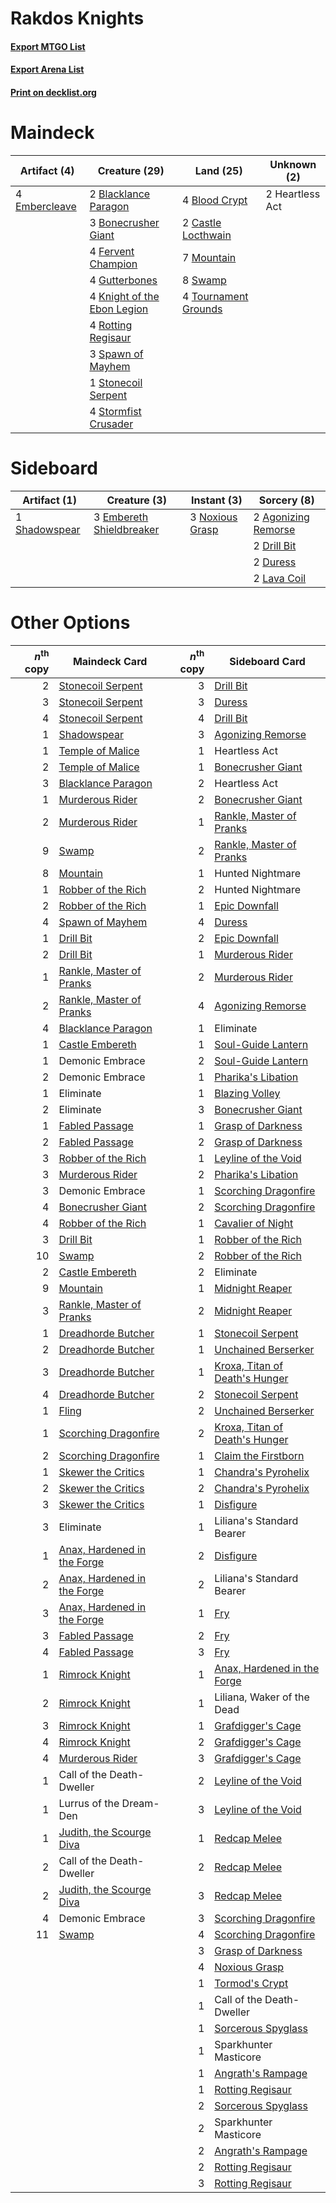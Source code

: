 # Rakdos Knights

#### [Export MTGO List](../collection/Rakdos%20Knights/Rakdos%20Knights.txt)
#### [Export Arena List](../collection/Rakdos%20Knights/Rakdos%20Knights_arena.txt)
#### [Print on decklist.org](http://decklist.org/?deckmain=2%09Blacklance%20Paragon%0A4%09Blood%20Crypt%0A3%09Bonecrusher%20Giant%0A2%09Castle%20Locthwain%0A4%09Embercleave%0A4%09Fervent%20Champion%0A4%09Gutterbones%0A2%09Heartless%20Act%0A4%09Knight%20of%20the%20Ebon%20Legion%0A7%09Mountain%0A4%09Rotting%20Regisaur%0A3%09Spawn%20of%20Mayhem%0A1%09Stonecoil%20Serpent%0A4%09Stormfist%20Crusader%0A8%09Swamp%0A4%09Tournament%20Grounds&deckside=2%09Agonizing%20Remorse%0A2%09Drill%20Bit%0A2%09Duress%0A3%09Embereth%20Shieldbreaker%0A2%09Lava%20Coil%0A3%09Noxious%20Grasp%0A1%09Shadowspear)
# Maindeck

|                                      Artifact (4)                                      |                                            Creature (29)                                             |                                           Land (25)                                           |  Unknown (2)  |
|----------------------------------------------------------------------------------------|------------------------------------------------------------------------------------------------------|-----------------------------------------------------------------------------------------------|---------------|
|4 [Embercleave](http://gatherer.wizards.com/Pages/Card/Details.aspx?multiverseid=473082)|2 [Blacklance Paragon](http://gatherer.wizards.com/Pages/Card/Details.aspx?multiverseid=473041)       |4 [Blood Crypt](http://gatherer.wizards.com/Pages/Card/Details.aspx?multiverseid=97102)        |2 Heartless Act|
|                                                                                        |3 [Bonecrusher Giant](http://gatherer.wizards.com/Pages/Card/Details.aspx?multiverseid=473077)        |2 [Castle Locthwain](http://gatherer.wizards.com/Pages/Card/Details.aspx?multiverseid=473203)  |               |
|                                                                                        |4 [Fervent Champion](http://gatherer.wizards.com/Pages/Card/Details.aspx?multiverseid=473086)         |7 [Mountain](http://gatherer.wizards.com/Pages/Card/Details.aspx?multiverseid=439859)          |               |
|                                                                                        |4 [Gutterbones](http://gatherer.wizards.com/Pages/Card/Details.aspx?multiverseid=457220)              |8 [Swamp](http://gatherer.wizards.com/Pages/Card/Details.aspx?multiverseid=439858)             |               |
|                                                                                        |4 [Knight of the Ebon Legion](http://gatherer.wizards.com/Pages/Card/Details.aspx?multiverseid=466859)|4 [Tournament Grounds](http://gatherer.wizards.com/Pages/Card/Details.aspx?multiverseid=473210)|               |
|                                                                                        |4 [Rotting Regisaur](http://gatherer.wizards.com/Pages/Card/Details.aspx?multiverseid=466865)         |                                                                                               |               |
|                                                                                        |3 [Spawn of Mayhem](http://gatherer.wizards.com/Pages/Card/Details.aspx?multiverseid=457229)          |                                                                                               |               |
|                                                                                        |1 [Stonecoil Serpent](http://gatherer.wizards.com/Pages/Card/Details.aspx?multiverseid=473197)        |                                                                                               |               |
|                                                                                        |4 [Stormfist Crusader](http://gatherer.wizards.com/Pages/Card/Details.aspx?multiverseid=473165)       |                                                                                               |               |


# Sideboard

|                                      Artifact (1)                                      |                                           Creature (3)                                            |                                       Instant (3)                                        |                                         Sorcery (8)                                          |
|----------------------------------------------------------------------------------------|---------------------------------------------------------------------------------------------------|------------------------------------------------------------------------------------------|----------------------------------------------------------------------------------------------|
|1 [Shadowspear](http://gatherer.wizards.com/Pages/Card/Details.aspx?multiverseid=476487)|3 [Embereth Shieldbreaker](http://gatherer.wizards.com/Pages/Card/Details.aspx?multiverseid=473084)|3 [Noxious Grasp](http://gatherer.wizards.com/Pages/Card/Details.aspx?multiverseid=466864)|2 [Agonizing Remorse](http://gatherer.wizards.com/Pages/Card/Details.aspx?multiverseid=476334)|
|                                                                                        |                                                                                                   |                                                                                          |2 [Drill Bit](http://gatherer.wizards.com/Pages/Card/Details.aspx?multiverseid=457217)        |
|                                                                                        |                                                                                                   |                                                                                          |2 [Duress](http://gatherer.wizards.com/Pages/Card/Details.aspx?multiverseid=14557)            |
|                                                                                        |                                                                                                   |                                                                                          |2 [Lava Coil](http://gatherer.wizards.com/Pages/Card/Details.aspx?multiverseid=452858)        |


# Other Options

|*n*<sup>th</sup> copy|                                            Maindeck Card                                             |*n*<sup>th</sup> copy|                                             Sideboard Card                                              |
|--------------------:|------------------------------------------------------------------------------------------------------|--------------------:|---------------------------------------------------------------------------------------------------------|
|                    2|[Stonecoil Serpent](http://gatherer.wizards.com/Pages/Card/Details.aspx?multiverseid=473197)          |                    3|[Drill Bit](http://gatherer.wizards.com/Pages/Card/Details.aspx?multiverseid=457217)                     |
|                    3|[Stonecoil Serpent](http://gatherer.wizards.com/Pages/Card/Details.aspx?multiverseid=473197)          |                    3|[Duress](http://gatherer.wizards.com/Pages/Card/Details.aspx?multiverseid=14557)                         |
|                    4|[Stonecoil Serpent](http://gatherer.wizards.com/Pages/Card/Details.aspx?multiverseid=473197)          |                    4|[Drill Bit](http://gatherer.wizards.com/Pages/Card/Details.aspx?multiverseid=457217)                     |
|                    1|[Shadowspear](http://gatherer.wizards.com/Pages/Card/Details.aspx?multiverseid=476487)                |                    3|[Agonizing Remorse](http://gatherer.wizards.com/Pages/Card/Details.aspx?multiverseid=476334)             |
|                    1|[Temple of Malice](http://gatherer.wizards.com/Pages/Card/Details.aspx?multiverseid=378536)           |                    1|Heartless Act                                                                                            |
|                    2|[Temple of Malice](http://gatherer.wizards.com/Pages/Card/Details.aspx?multiverseid=378536)           |                    1|[Bonecrusher Giant](http://gatherer.wizards.com/Pages/Card/Details.aspx?multiverseid=473077)             |
|                    3|[Blacklance Paragon](http://gatherer.wizards.com/Pages/Card/Details.aspx?multiverseid=473041)         |                    2|Heartless Act                                                                                            |
|                    1|[Murderous Rider](http://gatherer.wizards.com/Pages/Card/Details.aspx?multiverseid=473059)            |                    2|[Bonecrusher Giant](http://gatherer.wizards.com/Pages/Card/Details.aspx?multiverseid=473077)             |
|                    2|[Murderous Rider](http://gatherer.wizards.com/Pages/Card/Details.aspx?multiverseid=473059)            |                    1|[Rankle, Master of Pranks](http://gatherer.wizards.com/Pages/Card/Details.aspx?multiverseid=473063)      |
|                    9|[Swamp](http://gatherer.wizards.com/Pages/Card/Details.aspx?multiverseid=439858)                      |                    2|[Rankle, Master of Pranks](http://gatherer.wizards.com/Pages/Card/Details.aspx?multiverseid=473063)      |
|                    8|[Mountain](http://gatherer.wizards.com/Pages/Card/Details.aspx?multiverseid=439859)                   |                    1|Hunted Nightmare                                                                                         |
|                    1|[Robber of the Rich](http://gatherer.wizards.com/Pages/Card/Details.aspx?multiverseid=473100)         |                    2|Hunted Nightmare                                                                                         |
|                    2|[Robber of the Rich](http://gatherer.wizards.com/Pages/Card/Details.aspx?multiverseid=473100)         |                    1|[Epic Downfall](http://gatherer.wizards.com/Pages/Card/Details.aspx?multiverseid=473047)                 |
|                    4|[Spawn of Mayhem](http://gatherer.wizards.com/Pages/Card/Details.aspx?multiverseid=457229)            |                    4|[Duress](http://gatherer.wizards.com/Pages/Card/Details.aspx?multiverseid=14557)                         |
|                    1|[Drill Bit](http://gatherer.wizards.com/Pages/Card/Details.aspx?multiverseid=457217)                  |                    2|[Epic Downfall](http://gatherer.wizards.com/Pages/Card/Details.aspx?multiverseid=473047)                 |
|                    2|[Drill Bit](http://gatherer.wizards.com/Pages/Card/Details.aspx?multiverseid=457217)                  |                    1|[Murderous Rider](http://gatherer.wizards.com/Pages/Card/Details.aspx?multiverseid=473059)               |
|                    1|[Rankle, Master of Pranks](http://gatherer.wizards.com/Pages/Card/Details.aspx?multiverseid=473063)   |                    2|[Murderous Rider](http://gatherer.wizards.com/Pages/Card/Details.aspx?multiverseid=473059)               |
|                    2|[Rankle, Master of Pranks](http://gatherer.wizards.com/Pages/Card/Details.aspx?multiverseid=473063)   |                    4|[Agonizing Remorse](http://gatherer.wizards.com/Pages/Card/Details.aspx?multiverseid=476334)             |
|                    4|[Blacklance Paragon](http://gatherer.wizards.com/Pages/Card/Details.aspx?multiverseid=473041)         |                    1|Eliminate                                                                                                |
|                    1|[Castle Embereth](http://gatherer.wizards.com/Pages/Card/Details.aspx?multiverseid=473201)            |                    1|[Soul-Guide Lantern](http://gatherer.wizards.com/Pages/Card/Details.aspx?multiverseid=476488)            |
|                    1|Demonic Embrace                                                                                       |                    2|[Soul-Guide Lantern](http://gatherer.wizards.com/Pages/Card/Details.aspx?multiverseid=476488)            |
|                    2|Demonic Embrace                                                                                       |                    1|[Pharika's Libation](http://gatherer.wizards.com/Pages/Card/Details.aspx?multiverseid=476362)            |
|                    1|Eliminate                                                                                             |                    1|[Blazing Volley](http://gatherer.wizards.com/Pages/Card/Details.aspx?multiverseid=426821)                |
|                    2|Eliminate                                                                                             |                    3|[Bonecrusher Giant](http://gatherer.wizards.com/Pages/Card/Details.aspx?multiverseid=473077)             |
|                    1|[Fabled Passage](http://gatherer.wizards.com/Pages/Card/Details.aspx?multiverseid=473206)             |                    1|[Grasp of Darkness](http://gatherer.wizards.com/Pages/Card/Details.aspx?multiverseid=407595)             |
|                    2|[Fabled Passage](http://gatherer.wizards.com/Pages/Card/Details.aspx?multiverseid=473206)             |                    2|[Grasp of Darkness](http://gatherer.wizards.com/Pages/Card/Details.aspx?multiverseid=407595)             |
|                    3|[Robber of the Rich](http://gatherer.wizards.com/Pages/Card/Details.aspx?multiverseid=473100)         |                    1|[Leyline of the Void](http://gatherer.wizards.com/Pages/Card/Details.aspx?multiverseid=107682)           |
|                    3|[Murderous Rider](http://gatherer.wizards.com/Pages/Card/Details.aspx?multiverseid=473059)            |                    2|[Pharika's Libation](http://gatherer.wizards.com/Pages/Card/Details.aspx?multiverseid=476362)            |
|                    3|Demonic Embrace                                                                                       |                    1|[Scorching Dragonfire](http://gatherer.wizards.com/Pages/Card/Details.aspx?multiverseid=473101)          |
|                    4|[Bonecrusher Giant](http://gatherer.wizards.com/Pages/Card/Details.aspx?multiverseid=473077)          |                    2|[Scorching Dragonfire](http://gatherer.wizards.com/Pages/Card/Details.aspx?multiverseid=473101)          |
|                    4|[Robber of the Rich](http://gatherer.wizards.com/Pages/Card/Details.aspx?multiverseid=473100)         |                    1|[Cavalier of Night](http://gatherer.wizards.com/Pages/Card/Details.aspx?multiverseid=466848)             |
|                    3|[Drill Bit](http://gatherer.wizards.com/Pages/Card/Details.aspx?multiverseid=457217)                  |                    1|[Robber of the Rich](http://gatherer.wizards.com/Pages/Card/Details.aspx?multiverseid=473100)            |
|                   10|[Swamp](http://gatherer.wizards.com/Pages/Card/Details.aspx?multiverseid=439858)                      |                    2|[Robber of the Rich](http://gatherer.wizards.com/Pages/Card/Details.aspx?multiverseid=473100)            |
|                    2|[Castle Embereth](http://gatherer.wizards.com/Pages/Card/Details.aspx?multiverseid=473201)            |                    2|Eliminate                                                                                                |
|                    9|[Mountain](http://gatherer.wizards.com/Pages/Card/Details.aspx?multiverseid=439859)                   |                    1|[Midnight Reaper](http://gatherer.wizards.com/Pages/Card/Details.aspx?multiverseid=452827)               |
|                    3|[Rankle, Master of Pranks](http://gatherer.wizards.com/Pages/Card/Details.aspx?multiverseid=473063)   |                    2|[Midnight Reaper](http://gatherer.wizards.com/Pages/Card/Details.aspx?multiverseid=452827)               |
|                    1|[Dreadhorde Butcher](http://gatherer.wizards.com/Pages/Card/Details.aspx?multiverseid=461121)         |                    1|[Stonecoil Serpent](http://gatherer.wizards.com/Pages/Card/Details.aspx?multiverseid=473197)             |
|                    2|[Dreadhorde Butcher](http://gatherer.wizards.com/Pages/Card/Details.aspx?multiverseid=461121)         |                    1|[Unchained Berserker](http://gatherer.wizards.com/Pages/Card/Details.aspx?multiverseid=466918)           |
|                    3|[Dreadhorde Butcher](http://gatherer.wizards.com/Pages/Card/Details.aspx?multiverseid=461121)         |                    1|[Kroxa, Titan of Death's Hunger](http://gatherer.wizards.com/Pages/Card/Details.aspx?multiverseid=476472)|
|                    4|[Dreadhorde Butcher](http://gatherer.wizards.com/Pages/Card/Details.aspx?multiverseid=461121)         |                    2|[Stonecoil Serpent](http://gatherer.wizards.com/Pages/Card/Details.aspx?multiverseid=473197)             |
|                    1|[Fling](http://gatherer.wizards.com/Pages/Card/Details.aspx?multiverseid=426834)                      |                    2|[Unchained Berserker](http://gatherer.wizards.com/Pages/Card/Details.aspx?multiverseid=466918)           |
|                    1|[Scorching Dragonfire](http://gatherer.wizards.com/Pages/Card/Details.aspx?multiverseid=473101)       |                    2|[Kroxa, Titan of Death's Hunger](http://gatherer.wizards.com/Pages/Card/Details.aspx?multiverseid=476472)|
|                    2|[Scorching Dragonfire](http://gatherer.wizards.com/Pages/Card/Details.aspx?multiverseid=473101)       |                    1|[Claim the Firstborn](http://gatherer.wizards.com/Pages/Card/Details.aspx?multiverseid=473080)           |
|                    1|[Skewer the Critics](http://gatherer.wizards.com/Pages/Card/Details.aspx?multiverseid=457259)         |                    1|[Chandra's Pyrohelix](http://gatherer.wizards.com/Pages/Card/Details.aspx?multiverseid=417684)           |
|                    2|[Skewer the Critics](http://gatherer.wizards.com/Pages/Card/Details.aspx?multiverseid=457259)         |                    2|[Chandra's Pyrohelix](http://gatherer.wizards.com/Pages/Card/Details.aspx?multiverseid=417684)           |
|                    3|[Skewer the Critics](http://gatherer.wizards.com/Pages/Card/Details.aspx?multiverseid=457259)         |                    1|[Disfigure](http://gatherer.wizards.com/Pages/Card/Details.aspx?multiverseid=442076)                     |
|                    3|Eliminate                                                                                             |                    1|Liliana's Standard Bearer                                                                                |
|                    1|[Anax, Hardened in the Forge](http://gatherer.wizards.com/Pages/Card/Details.aspx?multiverseid=476376)|                    2|[Disfigure](http://gatherer.wizards.com/Pages/Card/Details.aspx?multiverseid=442076)                     |
|                    2|[Anax, Hardened in the Forge](http://gatherer.wizards.com/Pages/Card/Details.aspx?multiverseid=476376)|                    2|Liliana's Standard Bearer                                                                                |
|                    3|[Anax, Hardened in the Forge](http://gatherer.wizards.com/Pages/Card/Details.aspx?multiverseid=476376)|                    1|[Fry](http://gatherer.wizards.com/Pages/Card/Details.aspx?multiverseid=466894)                           |
|                    3|[Fabled Passage](http://gatherer.wizards.com/Pages/Card/Details.aspx?multiverseid=473206)             |                    2|[Fry](http://gatherer.wizards.com/Pages/Card/Details.aspx?multiverseid=466894)                           |
|                    4|[Fabled Passage](http://gatherer.wizards.com/Pages/Card/Details.aspx?multiverseid=473206)             |                    3|[Fry](http://gatherer.wizards.com/Pages/Card/Details.aspx?multiverseid=466894)                           |
|                    1|[Rimrock Knight](http://gatherer.wizards.com/Pages/Card/Details.aspx?multiverseid=473099)             |                    1|[Anax, Hardened in the Forge](http://gatherer.wizards.com/Pages/Card/Details.aspx?multiverseid=476376)   |
|                    2|[Rimrock Knight](http://gatherer.wizards.com/Pages/Card/Details.aspx?multiverseid=473099)             |                    1|Liliana, Waker of the Dead                                                                               |
|                    3|[Rimrock Knight](http://gatherer.wizards.com/Pages/Card/Details.aspx?multiverseid=473099)             |                    1|[Grafdigger's Cage](http://gatherer.wizards.com/Pages/Card/Details.aspx?multiverseid=278452)             |
|                    4|[Rimrock Knight](http://gatherer.wizards.com/Pages/Card/Details.aspx?multiverseid=473099)             |                    2|[Grafdigger's Cage](http://gatherer.wizards.com/Pages/Card/Details.aspx?multiverseid=278452)             |
|                    4|[Murderous Rider](http://gatherer.wizards.com/Pages/Card/Details.aspx?multiverseid=473059)            |                    3|[Grafdigger's Cage](http://gatherer.wizards.com/Pages/Card/Details.aspx?multiverseid=278452)             |
|                    1|Call of the Death-Dweller                                                                             |                    2|[Leyline of the Void](http://gatherer.wizards.com/Pages/Card/Details.aspx?multiverseid=107682)           |
|                    1|Lurrus of the Dream-Den                                                                               |                    3|[Leyline of the Void](http://gatherer.wizards.com/Pages/Card/Details.aspx?multiverseid=107682)           |
|                    1|[Judith, the Scourge Diva](http://gatherer.wizards.com/Pages/Card/Details.aspx?multiverseid=457329)   |                    1|[Redcap Melee](http://gatherer.wizards.com/Pages/Card/Details.aspx?multiverseid=473097)                  |
|                    2|Call of the Death-Dweller                                                                             |                    2|[Redcap Melee](http://gatherer.wizards.com/Pages/Card/Details.aspx?multiverseid=473097)                  |
|                    2|[Judith, the Scourge Diva](http://gatherer.wizards.com/Pages/Card/Details.aspx?multiverseid=457329)   |                    3|[Redcap Melee](http://gatherer.wizards.com/Pages/Card/Details.aspx?multiverseid=473097)                  |
|                    4|Demonic Embrace                                                                                       |                    3|[Scorching Dragonfire](http://gatherer.wizards.com/Pages/Card/Details.aspx?multiverseid=473101)          |
|                   11|[Swamp](http://gatherer.wizards.com/Pages/Card/Details.aspx?multiverseid=439858)                      |                    4|[Scorching Dragonfire](http://gatherer.wizards.com/Pages/Card/Details.aspx?multiverseid=473101)          |
|                     |                                                                                                      |                    3|[Grasp of Darkness](http://gatherer.wizards.com/Pages/Card/Details.aspx?multiverseid=407595)             |
|                     |                                                                                                      |                    4|[Noxious Grasp](http://gatherer.wizards.com/Pages/Card/Details.aspx?multiverseid=466864)                 |
|                     |                                                                                                      |                    1|[Tormod's Crypt](http://gatherer.wizards.com/Pages/Card/Details.aspx?multiverseid=389723)                |
|                     |                                                                                                      |                    1|Call of the Death-Dweller                                                                                |
|                     |                                                                                                      |                    1|[Sorcerous Spyglass](http://gatherer.wizards.com/Pages/Card/Details.aspx?multiverseid=435407)            |
|                     |                                                                                                      |                    1|Sparkhunter Masticore                                                                                    |
|                     |                                                                                                      |                    1|[Angrath's Rampage](http://gatherer.wizards.com/Pages/Card/Details.aspx?multiverseid=461112)             |
|                     |                                                                                                      |                    1|[Rotting Regisaur](http://gatherer.wizards.com/Pages/Card/Details.aspx?multiverseid=466865)              |
|                     |                                                                                                      |                    2|[Sorcerous Spyglass](http://gatherer.wizards.com/Pages/Card/Details.aspx?multiverseid=435407)            |
|                     |                                                                                                      |                    2|Sparkhunter Masticore                                                                                    |
|                     |                                                                                                      |                    2|[Angrath's Rampage](http://gatherer.wizards.com/Pages/Card/Details.aspx?multiverseid=461112)             |
|                     |                                                                                                      |                    2|[Rotting Regisaur](http://gatherer.wizards.com/Pages/Card/Details.aspx?multiverseid=466865)              |
|                     |                                                                                                      |                    3|[Rotting Regisaur](http://gatherer.wizards.com/Pages/Card/Details.aspx?multiverseid=466865)              |

